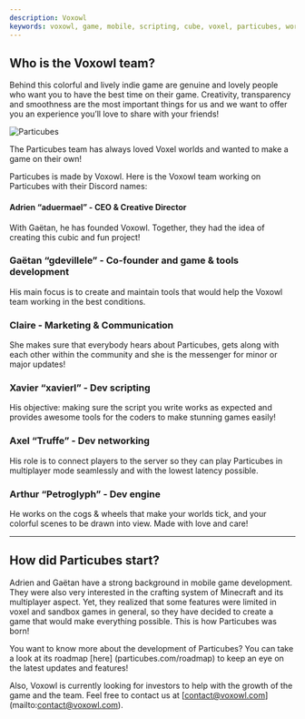 ```yaml
---
description: Voxowl
keywords: voxowl, game, mobile, scripting, cube, voxel, particubes, world
---
```


## Who is the Voxowl team?

Behind this colorful and lively indie game are genuine and lovely people who want you to have the best time on their game. Creativity, transparency and smoothness are the most important things for us and we want to offer you an experience you’ll love to share with your friends!

![Particubes](C:\Users\cmatz\OneDrive\Documents\GitHub\website\content\img\devhill_sunrise_logo.png)

The Particubes team has always loved Voxel worlds and wanted to make a game on their own!

Particubes is made by Voxowl. Here is the Voxowl team working on Particubes with their Discord names:

#### Adrien “aduermael” - CEO & Creative Director
With Gaëtan, he has founded Voxowl. Together, they had the idea of creating this cubic and fun project!

### Gaëtan “gdevillele” - Co-founder and game & tools development
His main focus is to create and maintain tools that would help the Voxowl team working in the best conditions.

### Claire - Marketing & Communication
She makes sure that everybody hears about Particubes, gets along with each other within the community and she is the messenger for minor or major updates!

### Xavier “xavierl” - Dev scripting
His objective: making sure the script you write works as expected and provides awesome tools for the coders to make stunning games easily!

### Axel “Truffe” - Dev networking
His role is to connect players to the server so they can play Particubes in multiplayer mode seamlessly and with the lowest latency possible.

### Arthur “Petroglyph” - Dev engine
He works on the cogs & wheels that make your worlds tick, and your colorful scenes to be drawn into view. Made with love and care!

_________________

## How did Particubes start?

Adrien and Gaëtan have a strong background in mobile game development. They were also very interested in the crafting system of Minecraft and its multiplayer aspect. Yet, they realized that some features were limited in voxel and sandbox games in general, so they have decided to create a game that would make everything possible. This is how Particubes was born!

You want to know more about the development of Particubes? You can take a look at its roadmap [here] (particubes.com/roadmap) to keep an eye on the latest updates and features!

Also, Voxowl is currently looking for investors to help with the growth of the game and the team. Feel free to contact us at [contact@voxowl.com] (mailto:contact@voxowl.com).